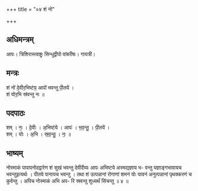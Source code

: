 +++
title = "०४ शं नो"

+++
## अधिमन्त्रम्
आपः। त्रिशिरास्त्वाष्ट्रः सिन्धुद्वीपो वांबरीषः। गायत्री।

## मन्त्रः
शं नो॑ दे॒वीर॒भिष्ट॑य॒ आपो॑ भवन्तु पी॒तये॑ ।  
शं योर॒भि स्र॑वन्तु नः ॥

## पदपाठः
शम् । नः॒ । दे॒वीः । अ॒भिष्ट॑ये । आपः॑ । भ॒व॒न्तु॒ । पी॒तये॑ ।  
शम् । योः । अ॒भि । स्र॒व॒न्तु॒ । नः॒ ॥

## भाष्यम्
नोस्माकं पापापनोदद्वारेण शं सुखं भवन्तु देवीर्देव्यः आपः अभिष्टये अस्मद्यज्ञाय भ- वन्तु यज्ञाङ्गभावायच भवन्तुइत्यर्थः । पीतये पानायच भवन्तु । तथा शं उत्पन्नानां रोगाणां शमनं योः यावनं अनुत्पन्नानां पृथक्करणं च कुर्वन्तु । अपिच नोस्माकं अभि अप- रि स्रवन्तु शुध्यर्थं सिंचन्तु ॥ ४ ॥